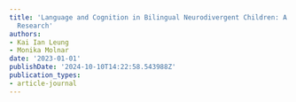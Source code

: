 ```yaml
---
title: 'Language and Cognition in Bilingual Neurodivergent Children: A Review of Recent
  Research'
authors:
- Kai Ian Leung
- Monika Molnar
date: '2023-01-01'
publishDate: '2024-10-10T14:22:58.543988Z'
publication_types:
- article-journal
---
```

